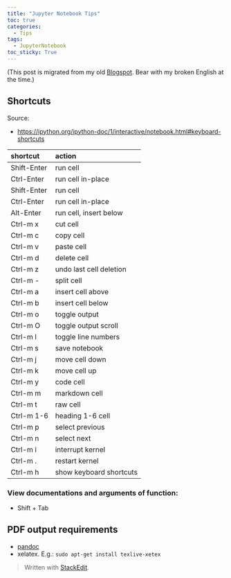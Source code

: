 ```yaml
---
title: "Jupyter Notebook Tips"
toc: true
categories:
  - Tips
tags:
  - JupyterNotebook
toc_sticky: True
---
```



(This post is migrated from my old [Blogspot](https://jwt625.blogspot.com/2017/09/jupyter-notebook-tips.html). Bear with my broken English at the time.)


## Shortcuts

Source: 

- https://ipython.org/ipython-doc/1/interactive/notebook.html#keyboard-shortcuts

|shortcut|action|
|:---|:---|
|Shift-Enter|	run cell|
|Ctrl-Enter	|run cell in-place|
|Shift-Enter|	run cell|
|Ctrl-Enter|	run cell in-place
|Alt-Enter	|run cell, insert below
|Ctrl-m x|	cut cell
|Ctrl-m c|	copy cell
|Ctrl-m v|	paste cell
|Ctrl-m d|	delete cell
|Ctrl-m z|	undo last cell deletion
|Ctrl-m -|	split cell
|Ctrl-m a|	insert cell above
|Ctrl-m b|	insert cell below
|Ctrl-m o|	toggle output
|Ctrl-m O|	toggle output scroll
|Ctrl-m l|	toggle line numbers
|Ctrl-m s|	save notebook
|Ctrl-m j|	move cell down
|Ctrl-m k|	move cell up
|Ctrl-m y|	code cell
|Ctrl-m m|	markdown cell
|Ctrl-m t|	raw cell
|Ctrl-m 1-6|	heading 1-6 cell
|Ctrl-m p|	select previous
|Ctrl-m n|	select next
|Ctrl-m i|	interrupt kernel
|Ctrl-m .|	restart kernel
|Ctrl-m h|	show keyboard shortcuts


### View documentations and arguments of function:

- Shift + Tab

## PDF output requirements

- [pandoc](http://pandoc.org/)
- xelatex. E.g.: `sudo apt-get install texlive-xetex`

> Written with [StackEdit](https://stackedit.io/).
